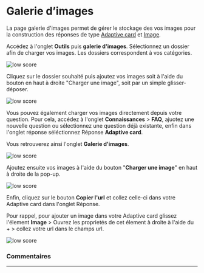 # Galerie d’images


La page galerie d'images permet de gérer le stockage des vos images pour la construction des réponses de type [Adaptive card](/fr/chatbot/connaissances/faq.html#reponse-simple-de-type-adaptive-card) et [Image](/fr/chatbot/connaissances/faq.html#reponse-image).


Accédez à l'onglet **Outils** puis **galerie d'images**. Sélectionnez un dossier afin de charger vos images. Les dossiers correspondent à vos catégories.

<div class="image_center">
  <img :src="$withBase('/assets/img/fr/outils/image1.png')" alt="low score">
</div>




Cliquez sur le dossier souhaité puis ajoutez vos images soit à l'aide du bouton en haut à droite "Charger une image", soit par un simple glisser-déposer.

<div class="image_center">
  <img :src="$withBase('/assets/img/fr/outils/image2.png')" alt="low score">
</div>



Vous pouvez également charger vos images directement depuis votre question. Pour cela, accédez à l'onglet **Connaissances** > **FAQ**, ajuotez une nouvelle question ou sélectionnez une question déjà existante, enfin dans l'onglet réponse séléctionnez Réponse **Adaptive card**.

Vous retrouverez ainsi l'onglet **Galerie d'images**.

<div class="image_center">
  <img :src="$withBase('/assets/img/fr/outils/image3.png')" alt="low score">
</div>



Ajoutez ensuite vos images à l'aide du bouton "**Charger une image**" en haut à droite de la pop-up.

<div class="image_center">
  <img :src="$withBase('/assets/img/fr/outils/image4.png')" alt="low score">
</div>



Enfin, cliquez sur le bouton **Copier l'url** et collez celle-ci dans votre Adaptive card dans l'onglet Réponse.

Pour rappel, pour ajouter un image dans votre Adaptive card glissez l'élement **Image** > Ouvrez les proprietés de cet élement à droite à l'aide du + > collez votre url dans le champs url.

<div class="image_center">
  <img :src="$withBase('/assets/img/fr/outils/image5.png')" alt="low score">
</div>



### Commentaires
---
<div id="disqus_thread"></div>

<script>

export default {
  mounted () {

    var disqus_config = function () {
      this.page.url = "https://docs.witivio.com";  // Replace PAGE_URL with your page's canonical URL variable
      this.page.identifier = "witivio_25"; // Replace PAGE_IDENTIFIER with your page's unique identifier variable
    };

(function() { // DON'T EDIT BELOW THIS LINE
var d = document, s = d.createElement('script');
s.src = 'https://docs-witivio.disqus.com/embed.js';
s.setAttribute('data-timestamp', +new Date());
(d.head || d.body).appendChild(s);
})();
  }
}
</script>